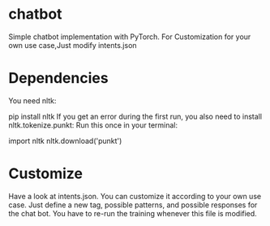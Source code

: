 # chatbot

Simple chatbot implementation with PyTorch.
For Customization for your own use case,Just modify intents.json

# Dependencies

You  need nltk:

pip install nltk
If you get an error during the first run, you also need to install nltk.tokenize.punkt: Run this once in your terminal:


import nltk
nltk.download('punkt')


# Customize

Have a look at intents.json. You can customize it according to your own use case. Just define a new tag, possible patterns, and possible responses for the chat bot. You have to re-run the training whenever this file is modified.

